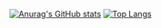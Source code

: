 [![Anurag's GitHub stats](https://github-readme-stats.vercel.app/api?username=bonkmaykrq&show_icons=true&theme=synthwave)](https://github.com/anuraghazra/github-readme-stats)
[![Top Langs](https://github-readme-stats.vercel.app/api/top-langs/?username=bonkmaykrq&layout=compact&show_icons=true&theme=synthwave)](https://github.com/anuraghazra/github-readme-stats)

<!--
**bonkmaykrQ/bonkmaykrQ** is a ✨ _special_ ✨ repository because its `README.md` (this file) appears on your GitHub profile.

Here are some ideas to get you started:

- 🔭 I’m currently working on ...
- 🌱 I’m currently learning ...
- 👯 I’m looking to collaborate on ...
- 🤔 I’m looking for help with ...
- 💬 Ask me about ...
- 📫 How to reach me: ...
- 😄 Pronouns: ...
- ⚡ Fun fact: ...
-->
